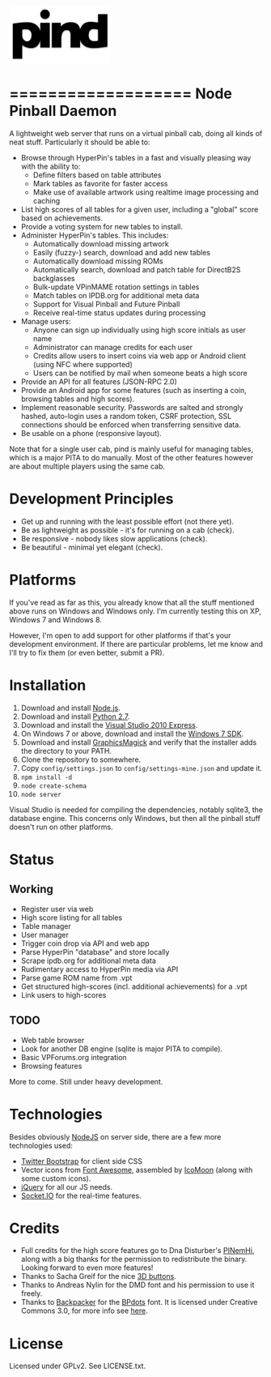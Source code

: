 ![pind](app/_public/img/logo.png)

===================
Node Pinball Daemon
===================

A lightweight web server that runs on a virtual pinball cab, doing all kinds
of neat stuff. Particularly it should be able to:

* Browse through HyperPin's tables in a fast and visually pleasing way with
  the ability to:
  * Define filters based on table attributes 
  * Mark tables as favorite for faster access
  * Make use of available artwork using realtime image processing and caching
* List high scores of all tables for a given user, including a "global" score
  based on achievements.
* Provide a voting system for new tables to install.
* Administer HyperPin's tables. This includes:
  * Automatically download missing artwork
  * Easily (fuzzy-) search, download and add new tables
  * Automatically download missing ROMs
  * Automatically search, download and patch table for DirectB2S backglasses
  * Bulk-update VPinMAME rotation settings in tables
  * Match tables on IPDB.org for additional meta data
  * Support for Visual Pinball and Future Pinball
  * Receive real-time status updates during processing
* Manage users:
  * Anyone can sign up individually using high score initials as user name
  * Administrator can manage credits for each user
  * Credits allow users to insert coins via web app or Android client (using
    NFC where supported)
  * Users can be notified by mail when someone beats a high score
* Provide an API for all features (JSON-RPC 2.0)
* Provide an Android app for some features (such as inserting a coin, browsing
  tables and high scores).
* Implement reasonable security. Passwords are salted and strongly hashed, 
  auto-login uses a random token, CSRF protection, SSL connections should be
  enforced when transferring sensitive data.
* Be usable on a phone (responsive layout).

Note that for a single user cab, pind is mainly useful for managing tables, 
which is a major PITA to do manually. Most of the other features however are
about multiple players using the same cab.


Development Principles
======================

* Get up and running with the least possible effort (not there yet).
* Be as lightweight as possible - it's for running on a cab (check).
* Be responsive - nobody likes slow applications (check).
* Be beautiful - minimal yet elegant (check).


Platforms
=========

If you've read as far as this, you already know that all the stuff mentioned
above runs on Windows and Windows only. I'm currently testing this on XP,
Windows 7 and Windows 8.

However, I'm open to add support for other platforms if that's your
development environment. If there are particular problems, let me know and I'll
try to fix them (or even better, submit a PR).


Installation
============

1. Download and install [Node.js](http://nodejs.org/).
2. Download and install [Python 2.7](http://www.python.org/download/releases/2.7.3/).
3. Download and install the [Visual Studio 2010 Express](http://go.microsoft.com/?linkid=9709949).
4. On Windows 7 or above, download and install the [Windows 7 SDK](http://www.microsoft.com/en-us/download/details.aspx?id=8279).
5. Download and install [GraphicsMagick](http://www.graphicsmagick.org/download.html)
   and verify that the installer adds the directory to your PATH.
6. Clone the repository to somewhere.
7. Copy `config/settings.json` to `config/settings-mine.json` and update it.
8. `npm install -d`
9. `node create-schema`
10. `node server`

Visual Studio is needed for compiling the dependencies, notably sqlite3, the
database engine. This concerns only Windows, but then all the pinball stuff
doesn't run on other platforms.


Status
======

Working
-------

* Register user via web
* High score listing for all tables
* Table manager
* User manager
* Trigger coin drop via API and web app
* Parse HyperPin "database" and store locally
* Scrape ipdb.org for additional meta data
* Rudimentary access to HyperPin media via API
* Parse game ROM name from .vpt
* Get structured high-scores (incl. additional achievements) for a .vpt
* Link users to high-scores

TODO
----
* Web table browser
* Look for another DB engine (sqlite is major PITA to compile).
* Basic VPForums.org integration
* Browsing features

More to come. Still under heavy development.


Technologies
============

Besides obviously [NodeJS](http://nodejs.org/) on server side, there are a few
more technologies used:

* [Twitter Bootstrap](http://twitter.github.io/bootstrap/) for client side CSS
* Vector icons from [Font Awesome](http://fortawesome.github.io/Font-Awesome/),
  assembled by [IcoMoon](http://icomoon.io/) (along with some custom icons).
* [jQuery](http://jquery.com/) for all our JS needs.
* [Socket.IO](http://socket.io/) for the real-time features.


Credits
=======

* Full credits for the high score features go to Dna Disturber's [PINemHi](http://www.pinemhi.com/),
  along with a big thanks for the permission to redistribute the binary. Looking
  forward to even more features!
* Thanks to Sacha Greif for the nice [3D buttons](http://sachagreif.com/bootstrap/).
* Thanks to Andreas Nylin for the DMD font and his permission to use it freely.
* Thanks to [Backpacker](http://backpacker.gr/) for the [BPdots](http://www.fontsquirrel.com/fonts/BPdots) font. It is licensed under Creative Commons 3.0, for more info see [here](http://www.fontsquirrel.com/license/BPdots).

License
=======

Licensed under GPLv2. See LICENSE.txt.
